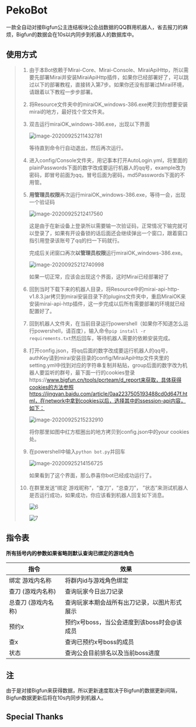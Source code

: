 # PekoBot

​	一款全自动对接Bigfun公主连结板块公会战数据的QQ群用机器人，省去报刀的麻烦，Bigfun的数据会在10s以内同步到机器人的数据库中。

## 使用方式

> 1. 由于本Bot依赖于Mirai-Core、Mirai-Console、MiraiApiHttp，所以需要先部署Mirai并安装MiraiApiHttp插件，如果你已经部署好了，可以跳过以下的部署教程，直接转入第7步。如果你还没有部署过Mirai环境，请跟着以下教程一步步部署。
>
> 2. 将Resource文件夹中的miraiOK_windows-386.exe拷贝到你想要安装mirai的地方，最好找个空文件夹。
>
> 3. 双击运行miraiOK_windows-386.exe，出现以下界面
>
>    ![image-20200925211432781](./ScreenShots/1.png)
>
>    等待直到命令行自动退出，然后再次运行。
>
> 4. 进入config/Console文件夹，用记事本打开AutoLogin.yml，将里面的plainPasswords下面的数字改成要运行机器人的qq号，example改为密码，即冒号前面为qq，冒号后面为密码，md5Passwords下面的不用管。
>
> 5. **用管理员权限**再次运行miraiOK_windows-386.exe，等待一会，出现一个验证码
>
>    ![image-20200925212417560](./ScreenShots/2.png)
>
>    这是由于在新设备上登录所以需要输一次验证码，正常情况下输完就可以登录了，如果有开设备锁的话后面还会继续弹出一个窗口，跟着窗口指引用登录该账号了qq的扫一下码就行。
>
>    完成后关闭窗口再次**以管理员权限**运行miraiOK_windows-386.exe。
>
>    ![image-20200925212740998](./ScreenShots/3.png)
>
>    如果一切正常，应该会出现这个界面，这时Mirai已经部署好了
>
> 6. 回到当时下载下来的机器人目录，将Resource中的mirai-api-http-v1.8.3.jar拷贝到mirai安装目录下的plugins文件夹中，重启MiraiOK来安装mirai-api-http插件，这一步完成以后所有需要部署的环境就已经配置好了。
>
> 7. 回到机器人文件夹，在当前目录运行powershell（如果你不知道怎么运行powershell，请百度），输入命令`pip install -r requirements.txt`然后回车，等待机器人需要的依赖安装完成。
>
> 8. 打开config.json，将qq后面的数字改成要运行机器人的qq号，authKey请到mirai安装目录的config/MiraiApiHttp文件夹里的setting.yml中找到对应的字符串复制并粘贴，group后面的数字改为机器人要监听的群号，最下面一行的cookies登录https://www.bigfun.cn/tools/pcrteam/d_report来获取，具体获得cookies的方法参照https://jingyan.baidu.com/article/0aa2237505193488cd0d647f.html，在network中拿到cookies以后，选择其中的ssession-api内容，如下：
>
>    ![image-20200925215232910](./ScreenShots/5.png)
>
>    将你那里如图中红方框圈出的地方拷贝到config.json中的your cookies处。
>
> 9. 在powershell中输入`python bot.py`并回车
>
>    ![image-20200925214156725](./ScreenShots/4.png)
>
>    如果看到了这个界面，那么恭喜你bot已经成功运行了。
>
> 10. 在群里发送“绑定 游戏昵称“，“查刀”，“总查刀”， ”状态”来测试机器人是否运行成功，如果成功，你应该看到机器人回复如下消息。
>
>     ![6](./ScreenShots/6.png)
>
>     ![7](./ScreenShots/7.png)
>
>     

## 指令表

**所有括号内的参数如果省略则默认查询已绑定的游戏角色**

| 指令                | 效果                                         |
| ------------------- | -------------------------------------------- |
| 绑定 游戏内名称     | 将群内id与游戏角色绑定                       |
| 查刀 (游戏内名称)   | 查询玩家今日出刀记录                         |
| 总查刀 (游戏内名称) | 查询玩家本期会战所有出刀记录，以图片形式展示 |
| 预约x               | 预约x号boss，当公会进度到该boss时会@该成员   |
| 查x                 | 查询已预约x号boss的成员                      |
| 状态                | 查询公会目前排名以及当前boss进度             |



## 注

由于是对接Bigfun来获得数据，所以更新速度取决于Bigfun的数据更新间隔，Bigfun数据更新后将在10s内同步到机器人。

## Special Thanks

[Graia]: https://github.com/GraiaProject
[Mirai]: https://github.com/project-mirai
[MiraiOK]: https://github.com/LXY1226/MiraiOK

